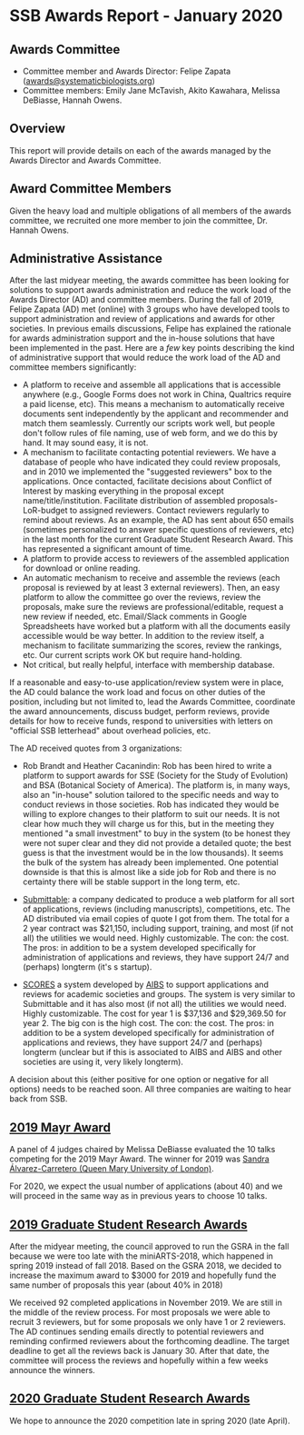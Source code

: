 # SSB Awards Report - January 2020

## Awards Committee
* Committee member and Awards Director: Felipe Zapata (awards@systematicbiologists.org)
* Committee members: Emily Jane McTavish, Akito Kawahara, Melissa DeBiasse, Hannah Owens.

## Overview

This report will provide details on each of the awards managed by the Awards Director and Awards Committee.

## Award Committee Members

Given the heavy load and multiple obligations of all members of the awards committee, we recruited one more member to join the committee, Dr. Hannah Owens.

## Administrative Assistance

After the last midyear meeting, the awards committee has been looking for solutions to support awards administration and reduce the work load of the Awards Director (AD) and committee members. During the fall of 2019, Felipe Zapata (AD) met (online) with 3 groups who have developed tools to support administration and review of applications and awards for other societies. In previous emails discussions, Felipe has explained the rationale for awards administration support and the in-house solutions that have been implemented in the past. Here are a _few_ key points describing the kind of administrative support that would reduce the work load of the AD and committee members significantly:

* A platform to receive and assemble all applications that is accessible anywhere (e.g., Google Forms does not work in China, Qualtrics require a paid license, etc). This means a mechanism to automatically receive documents sent independently by the applicant and recommender and match them seamlessly. Currently our scripts work well, but people don't follow rules of file naming, use of web form, and we do this by hand. It may sound easy, it is not.
* A mechanism to facilitate contacting potential reviewers. We have a database of people who have indicated they could review proposals, and in 2010 we implemented the "suggested reviewers" box to the applications. Once contacted, facilitate decisions about Conflict of Interest by masking everything in the proposal except name/title/institution. Facilitate distribution of assembled proposals-LoR-budget to assigned reviewers. Contact reviewers regularly to remind about reviews. As an example, the AD has sent about 650 emails (sometimes personalized to answer specific questions of reviewers, etc) in the last month for the current Graduate Student Research Award. This has represented a significant amount of time.
* A platform to provide access to reviewers of the assembled application for download or online reading.
* An automatic mechanism to receive and assemble the reviews (each proposal is reviewed by at least 3 external reviewers). Then, an easy platform to allow the committee go over the reviews, review the proposals, make sure the reviews are professional/editable, request a new review if needed, etc. Email/Slack comments in Google Spreadsheets have worked but a platform with all the documents easily accessible would be way better. In addition to the review itself, a mechanism to facilitate summarizing the scores, review the rankings, etc. Our current scripts work OK but require hand-holding.
* Not critical, but really helpful, interface with membership database.

If a reasonable and easy-to-use application/review system were in place, the AD could balance the work load and focus on other duties of the position, including but not limited to, lead the Awards Committee, coordinate the award announcements, discuss budget, perform reviews, provide details for how to receive funds, respond to universities with letters on "official SSB letterhead" about overhead policies, etc.

The AD received quotes from 3 organizations:

* Rob Brandt and Heather Cacanindin: Rob has been hired to write a platform to support awards for SSE (Society for the Study of Evolution) and BSA (Botanical Society of America). The platform is, in many ways, also an "in-house" solution tailored to the specific needs and way to conduct reviews in those societies. Rob has indicated they would be willing to explore changes to their platform to suit our needs. It is not clear how much they will charge us for this, but in the meeting they mentioned "a small investment" to buy in the system (to be honest they were not super clear and they did not provide a detailed quote; the best guess is that the investment would be in the low thousands). It seems the bulk of the system has already been implemented. One potential downside is that this is almost like a side job for Rob and there is no certainty there will be stable support in the long term, etc.

* [Submittable](https://www.submittable.com/): a company dedicated to produce a web platform for all sort of applications, reviews (including manuscripts), competitions, etc. The AD distributed via email copies of quote I got from them. The total for a 2 year contract was $21,150, including support, training, and most (if not all) the utilities we would need. Highly customizable. The con: the cost. The pros: in addition to be a system developed specifically for administration of applications and reviews, they have support 24/7 and (perhaps) longterm (it's s startup).

* [SCORES](https://spars.aibs.org/who-we-are.html) a system developed by [AIBS](https://www.aibs.org/home/index.html) to support applications and reviews for academic societies and groups. The system is very similar to Submittable and it has also most (if not all) the utilities we would need. Highly customizable. The cost for year 1 is $37,136 and $29,369.50 for year 2. The big con is the high cost. The con: the cost. The pros: in addition to be a system developed specifically for administration of applications and reviews, they have support 24/7 and (perhaps) longterm (unclear but if this is associated to AIBS and AIBS and other societies are using it, very likely longterm).

A decision about this (either positive for one option or negative for all options) needs to be reached soon. All three companies are waiting to hear back from SSB.

## [2019 Mayr Award](https://www.systbio.org/ernst-mayr-award.html)

A panel of 4 judges chaired by Melissa DeBiasse evaluated the 10 talks competing for the 2019 Mayr Award. The winner for 2019 was [Sandra Álvarez-Carretero (Queen Mary University of London)](https://www.systbio.org/ernst-mayr-award.html). 

For 2020, we expect the usual number of applications (about 40) and we will proceed in the same way as in previous years to choose 10 talks. 

## [2019 Graduate Student Research Awards](https://www.systbio.org/graduate-student-research-awards.html)

After the midyear meeting, the council approved to run the GSRA in the fall because we were too late with the miniARTS-2018, which happened in spring 2019 instead of fall 2018. Based on the GSRA 2018, we decided to increase the maximum award to $3000 for 2019 and hopefully fund the same number of proposals this year (about 40% in 2018)

We received 92 completed applications in November 2019.  We are still in the middle of the review process. For most proposals we were able to recruit 3 reviewers, but for some proposals we only have 1 or 2 reviewers. The AD continues sending emails directly to potential reviewers and reminding confirmed reviewers about the forthcoming deadline. The target deadline to get all the reviews back is January 30. After that date, the committee will process the reviews and hopefully within a few weeks announce the winners. 

## [2020 Graduate Student Research Awards](https://www.systbio.org/graduate-student-research-awards.html)

We hope to announce the 2020 competition late in spring 2020 (late April).
